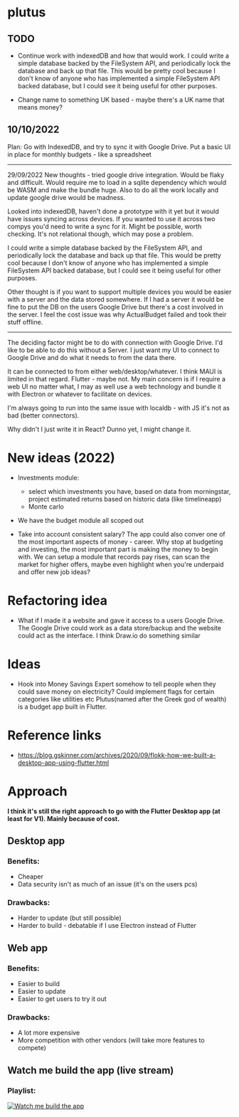 # plutus

## TODO
- Continue work with indexedDB and how that would work. I could write a simple database backed by the FileSystem API, and periodically lock the database and back up that file. This would be pretty cool because I don't know of anyone who has implemented a simple FileSystem API backed database, but I could see it being useful for other purposes.

- Change name to something UK based - maybe there's a UK name that means money? 

10/10/2022
----------
Plan: Go with IndexedDB, and try to sync it with Google Drive.  Put a basic UI in place for monthly budgets - like a spreadsheet


-----------
29/09/2022
New thoughts - tried google drive integration.  Would be flaky and difficult.  Would require me to load in a sqlite dependency which would be WASM and make the bundle huge.  Also to do all the work locally and update google drive would be madness.

Looked into indexedDB, haven't done a prototype with it yet but it would have issues syncing across devices.  If you wanted to use it across two compys you'd need to write a sync for it.  Might be possible, worth checking. It's not relational though, which may pose a problem. 

I could write a simple database backed by the FileSystem API, and periodically lock the database and back up that file. This would be pretty cool because I don't know of anyone who has implemented a simple FileSystem API backed database, but I could see it being useful for other purposes.



Other thought is if you want to support multiple devices you would be easier with a server and the data stored somewhere.  If I had a server it would be fine to put the DB on the users Google Drive but there's a cost involved in the server. I feel the cost issue was why ActualBudget failed and took their stuff offline. 

-----------

The deciding factor might be to do with connection with Google Drive.  I'd like to be able to do this without a Server. I just want my UI to connect to Google Drive and do what it needs to from the data there. 

It can be connected to from either web/desktop/whatever.  I think MAUI is limited in that regard. Flutter - maybe not. My main concern is if I require a web UI no matter what, I may as well use a web technology and bundle it with Electron or whatever to facilitate on devices. 

I'm always going to run into the same issue with localdb - with JS it's not as bad (better connectors).

Why didn't I just write it in React?  Dunno yet, I might change it.

# New ideas (2022)
- Investments module: 
    - select which investments you have, based on data from morningstar, project estimated returns based on historic data (like timelineapp)
    - Monte carlo 

- We have the budget module all scoped out
- Take into account consistent salary? The app could also conver one of the most important aspects of money - career. Why stop at budgeting and investing, the most important part is making the money to begin with. We can setup a module that records pay rises, can scan the market for higher offers, maybe even highlight when you're underpaid and offer new job ideas?

# Refactoring idea
- What if I made it a website and gave it access to a users Google Drive. The Google Drive could work as a data store/backup and the website could act as the interface.  I think Draw.io do something similar

# Ideas
- Hook into Money Savings Expert somehow to tell people when they could save money on electricity?  Could implement flags for certain categories like utilities etc
Plutus(named after the Greek god of wealth) is a budget app built in Flutter.


# Reference links
- https://blog.gskinner.com/archives/2020/09/flokk-how-we-built-a-desktop-app-using-flutter.html

# Approach
**I think it's still the right approach to go with the Flutter Desktop app (at least for V1).  Mainly because of cost.**

## Desktop app 
### Benefits:
- Cheaper
- Data security isn't as much of an issue (it's on the users pcs)

### Drawbacks:
- Harder to update (but still possible)
- Harder to build - debatable if I use Electron instead of Flutter

## Web app 
### Benefits:
- Easier to build
- Easier to update
- Easier to get users to try it out

### Drawbacks:
- A lot more expensive
- More competition with other vendors (will take more features to compete)


## Watch me build the app (live stream)

### Playlist:
[![Watch me build the app](https://img.youtube.com/vi/QiZKAa5OWt0/0.jpg)](https://www.youtube.com/watch?v=QiZKAa5OWt0&list=PLtB5E_brMhWWYjRE2gYBVdgbBPS9u0-Fe)
